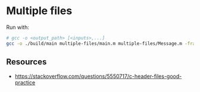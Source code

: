 # Multiple files

Run with:

```sh
# gcc -o <output_path> [<inputs>,...]
gcc -o ./build/main multiple-files/main.m multiple-files/Message.m -framework Foundation
```

## Resources

- https://stackoverflow.com/questions/5550717/c-header-files-good-practice
